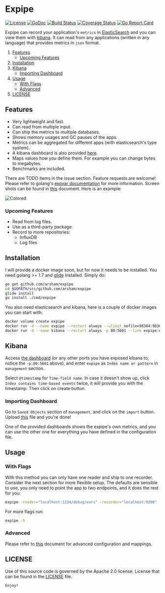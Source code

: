 # Expipe

[![License](https://img.shields.io/badge/License-Apache%202.0-blue.svg)](https://opensource.org/licenses/Apache-2.0)
[![GoDoc](https://godoc.org/github.com/arsham/expipe?status.svg)](http://godoc.org/github.com/arsham/expipe)
[![Build Status](https://travis-ci.org/arsham/expipe.svg?branch=master)](https://travis-ci.org/arsham/expipe)
[![Coverage Status](https://codecov.io/gh/arsham/expipe/branch/master/graph/badge.svg)](https://codecov.io/gh/arsham/expipe)
[![Go Report Card](https://goreportcard.com/badge/github.com/arsham/expipe)](https://goreportcard.com/report/github.com/arsham/expipe)

Expipe can record your application's `metrics` in [ElasticSearch][elasticsearch]
and you can view them with [kibana][kibana]. It can read from any applications
(written in any language) that provides metrics in `json` format.

1. [Features](#features)
    * [Upcoming Features](#upcoming-features)
2. [Installation](#installation)
3. [Kibana](#kibana)
    * [Importing Dashboard](#importing-dashboard)
4. [Usage](#usage)
    * [With Flags](#with-flags)
    * [Advanced](#advanced)
5. [LICENSE](#license)

## Features

* Very lightweight and fast.
* Can read from multiple input.
* Can ship the metrics to multiple databases.
* Shows memory usages and GC pauses of the apps.
* Metrics can be aggregated for different apps (with elasticsearch's type system).
* A kibana dashboard is also provided [here](./bin/dashboard.json).
* Maps values how you define them. For example you can change bytes to megabytes.
* Benchmarks are included.

There are TODO items in the issue section. Feature requests are welcome!
Please refer to golang's [expvar documentation][expvar] for more information.
Screen shots can be found in [this](./SCREENSHOTS.md) document. Here is an example:

![Colored](http://i.imgur.com/6U2hxlp.png)

### Upcoming Features

* Read from log files.
* Use as a third-party package.
* Record to more repositories:
    * InfluxDB
    * Log files


## Installation

I will provide a docker image soon, but for now it needs to be installed.
You need golang >= 1.7 and [glide][glide] installed. Simply do:

```bash
go get github.com/arsham/expipe
cd $GOPATH/src/github.com/arsham/expipe
glide install
go install ./cmd/expipe
```

You also need elasticsearch and kibana, here is a couple of docker images you can start with:

```bash
docker volume create expipe
docker run -d --name expipe --restart always --ulimit nofile=98304:98304 -v expipe:/usr/share/elasticsearch/data -e ES_JAVA_OPTS='-Xms10G -Xmx10G' -e "xpack.security.enabled=false" -e "xpack.monitoring.enabled=true" -e "xpack.graph.enabled=true" -e "xpack.watcher.enabled=false" -p 9200:9200 -e "http.cors.enabled=true" -e 'http.cors.allow-origin=*' docker.elastic.co/elasticsearch/elasticsearch:5.5.3
docker run -d --name kibana --restart always -p 80:5601 --link expipe:elasticsearch docker.elastic.co/kibana/kibana:5.5.3
```

## Kibana

Access [the dashboard](http://localhost) (or any other ports you have exposed
kibana to, notice the `-p:80:5601` above), and enter `expipe` as `Index name or
 pattern` in `management` section.

Select `@timestamp` for `Time-field name`. In case it doesn't show up, click
`Index contains time-based events` twice, it will provide you with the timestamp.
Then click on create button.

### Importing Dashboard

Go to `Saved Objects` section of `management`, and click on the `import` button.
Upload [this](./bin/dashboard.json) file and you're done!

One of the provided dashboards shows the expipe's own metrics, and you can use
the other one for everything you have defined in the configuration file.

## Usage

### With Flags

With this method you can only have one reader and ship to one recorder.
Consider the next section for more flexible setup. The defaults are sensible
to use, you only need to point the app to two endpoints, and it does the rest for you:

```bash
expipe -reader="localhost:1234/debug/vars" -recorder="localhost:9200"
```

For more flags run:
```bash
expipe -h
```

### Advanced

Please refer to [this](./RECIPES.md) document for advanced configuration and mappings.

## LICENSE

Use of this source code is governed by the Apache 2.0 license. License that can
be found in the [LICENSE](./LICENSE) file.

`Enjoy!`


[expvar]: https://golang.org/pkg/expvar/
[glide]: https://github.com/Masterminds/glide
[elasticsearch]: https://github.com/elastic/elasticsearch
[kibana]: https://github.com/elastic/kibana
